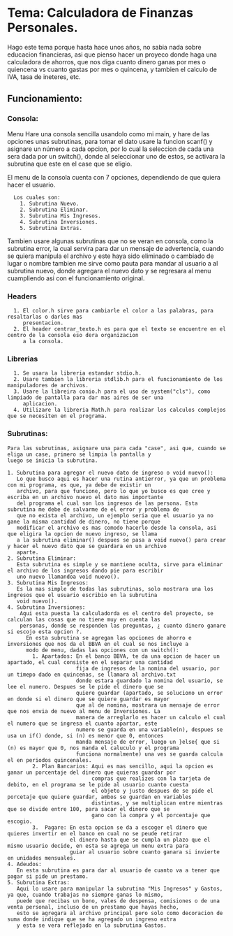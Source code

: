 # Tema: Calculadora de Finanzas Personales.
  Hago este tema porque hasta hace unos años, no sabia nada sobre educacion financieras, asi que pienso hacer un proyeco donde haga una calculadora de ahorros,
  que nos diga cuanto dinero ganas por mes o quiencena vs cuanto gastas por mes o quincena, y tambien el calculo de IVA, tasa de ineteres, etc. 
## Funcionamiento:
### Consola:
   Menu Hare una consola sencilla usandolo como mi main, y hare de las opciones unas subrutinas, para tomar el dato usare
   la funcion scanf() y asignare un número a cada opcion, por lo cual la seleccion de cada una sera dada por un switch(), 
   donde al seleccionar uno de estos, se activara la subrutina que este en el case que se eligio.
      
   El menu de la consola cuenta con 7 opciones, dependiendo de que quiera hacer el usuario.
      
      Los cuales son:
        1. Subrutina Nuevo.
        2. Subrutina Eliminar.
        3. Subrutina Mis Ingresos.
        4. Subrutina Inversiones.
        5. Subrutina Extras.
   
   Tambien usare algunas subrutinas que no se veran en consola, como la subrutina error, la cual servira para dar un
   mensaje de advertencia, cuando se quiera manipula el archivo y este haya sido eliminado o cambiado de lugar o nombre
   tambien me sirve como pauta para mandar al usuario a al subrutina nuevo, donde agregara el nuevo dato y se regresara 
   al menu cuampliendo asi con el funcionamiento original.
   
### Headers
      1. El color.h sirve para cambiarle el color a las palabras, para resaltarlas o darles mas 
         presentacion.
      2. El header centrar_texto.h es para que el texto se encuentre en el centro de la consola eso dera organizacion 
         a la consola.
### Librerias         
      1. Se usara la libreria estandar stdio.h.  
      2. Usare tambien la libreria stdlib.h para el funcionamiento de los manipuladores de archivos.
      3. Usare la libreira conio.h para el uso de system("cls"), como limpiado de pantalla para dar mas aires de ser una
         aplicacion.
      4. Utilizare la libreria Math.h para realizar los calculos complejos que se necesiten en el programa.
         
### Subrutinas:
    Para las subrutinas, asignare una para cada "case", asi que, cuando se eliga un case, primero se limpia la pantalla y 
    luego se inicia la subrutina. 
    
    1. Subrutina para agregar el nuevo dato de ingreso o void nuevo():
       Lo que busco aqui es hacer una rutina antierror, ya que un problema con mi programa, es que, ya debe de existir un 
       archivo, para que funcione, pero lo que yo busco es que cree y escriba en un archivo nuevo el dato mas importante 
       del programa el cual son los ingresos de las persona. Esta subrutina me debe de salvarme de el error y problema de 
       que no exista el archivo, un ejemplo seria que el usuario ya no gane la misma cantidad de dinero, no tiene porque 
       modificar el archivo es mas comodo hacerlo desde la consola, asi que eligira la opcion de nuevo ingreso, se llama 
       a la subrutina eliminar() despues se pasa a void nuevo() para crear y hacer el nuevo dato que se guardara en un archivo 
       aparte.
    2. Subrutina Eliminar:
       Esta subrutina es simple y se mantiene oculta, sirve para eliminar el archivo de los ingresos dando pie para escribir 
       uno nuevo llamandoa void nuevo().
    3. Subrutina Mis Ingresos:
       Es la mas simple de todas las subrutinas, solo mostrara una los ingresos que el usuario escribio en la subrutina 
       void nuevo().
    4. Subrutina Inversiones:
        Aqui esta puesta la calculadorda es el centro del proyecto, se calculan las cosas que no tiene muy en cuenta las 
        personas, donde se responden las preguntas, ¿ cuanto dinero ganare si escojo esta opcion ?. 
          En esta subrutina se agregan las opciones de ahorro e inversiones que nos da el BBVA en el cual se nos incluye a 
          modo de menu, dadas las opciones con un switch():
            1. Apartados: En el banco BBVA, te da una opcion de hacer un apartado, el cual consiste en el separar una cantidad 
                          fija de ingresos de la nomina del usuario, por un timepo dado en quincenas, se llamara al archivo.txt
                          donde estara guardado la nomina del usuario, se lee el numero. Despues se le pide el dinero que se 
                          quiere guardar (apartado, se soluciono un error en donde si el dinero que se quiere guardar es mayor 
                          que al de nomina, mostrara un mensaje de error que nos envia de nuevo al menu de Inversiones. La 
                          manera de arreglarlo es hacer un calculo el cual el numero que se ingresa el cuanto apartar, este 
                          numero se guarda en una variable(n), despues se usa un if() donde, si (n) es menor que 0, entonces 
                          manda mensaje de error, luego un }else{ que si (n) es mayor que 0, nos manda el caluculo y el programa 
                          funciona normalmente) una ves se guarda calcula el en periodos quincenales.
            2. Plan Bancarios: Aqui es mas sencillo, aqui la opcion es ganar un porcentaje del dinero que quieras guardar por
                               compras que realizes con la tarjeta de debito, en el programa se le pide al usuario cuanto cuesta
                               el objeto y justo despues de se pide el porcetaje que quiere guardar, ambos se guardan en variables
                               distintas, y se multiplican entre mientras que se divide entre 100, para sacar el dinero que se
                               gano con la compra y el porcentaje que escogio.
            3.  Pagare: En esta opcion se da a escoger el dinero que quieres invertir en el banco en cual no se peude retirar
                        el dinero hasta que se cumpla un plazo que el mismo usuario decide, en esta se agrega un menu extra para
                        guiar al usuario sobre cuanto ganara si invierte en unidades mensuales.      
    4. Adeudos: 
       En esta subrutina es para dar al usuario de cuanto va a tener que pagar si pide un prestamo. 
    5. Subrutina Extras:
       Aqui lo usare para manipular la subrutina "Mis Ingresos" y Gastos, ya que, cuando trabajas no siempre ganas lo mismo, 
       puede que recibas un bono, vales de despensa, comisiones o de una venta personal, incluso de un prestamo que hayas hecho, 
       esto se agregara al archivo principal pero solo como decoracion de suma donde indique que se ha agregado un ingreso extra 
       y esta se vera reflejado en la subrutina Gastos.
       
       
         
    
